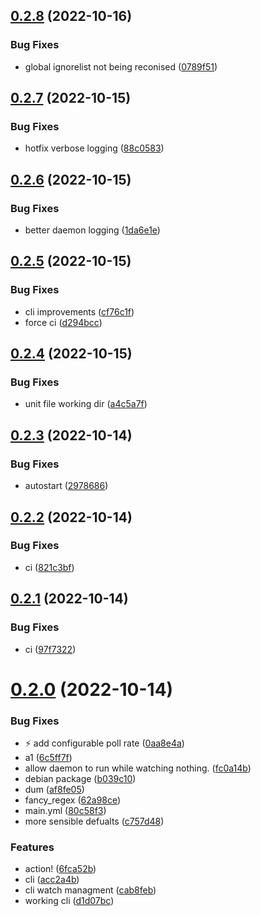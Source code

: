 ## [0.2.8](https://github.com/sargon64/cbak/compare/v0.2.7...v0.2.8) (2022-10-16)


### Bug Fixes

* global ignorelist not being reconised ([0789f51](https://github.com/sargon64/cbak/commit/0789f51b22fa40883a5ce1a715b63bb5f7fc8ef6))



## [0.2.7](https://github.com/sargon64/cbak/compare/v0.2.6...v0.2.7) (2022-10-15)


### Bug Fixes

* hotfix verbose logging ([88c0583](https://github.com/sargon64/cbak/commit/88c05831b0567ba48a04a89913db8e9d9d691f87))



## [0.2.6](https://github.com/sargon64/cbak/compare/v0.2.5...v0.2.6) (2022-10-15)


### Bug Fixes

* better daemon logging ([1da6e1e](https://github.com/sargon64/cbak/commit/1da6e1e6bd989f8853cfd1fba8db1b6f4488ae28))



## [0.2.5](https://github.com/sargon64/cbak/compare/v0.2.4...v0.2.5) (2022-10-15)


### Bug Fixes

* cli improvements ([cf76c1f](https://github.com/sargon64/cbak/commit/cf76c1f3230ad2e4019bc794f79fd6f9ad1a9f59))
* force ci ([d294bcc](https://github.com/sargon64/cbak/commit/d294bcc59d06948e66dc67f19489cbea4c70e3ba))



## [0.2.4](https://github.com/sargon64/cbak/compare/v0.2.3...v0.2.4) (2022-10-15)


### Bug Fixes

* unit file working dir ([a4c5a7f](https://github.com/sargon64/cbak/commit/a4c5a7f82e691bc03bc5d7dcc22b4f44638ce932))



## [0.2.3](https://github.com/sargon64/cbak/compare/v0.2.2...v0.2.3) (2022-10-14)


### Bug Fixes

* autostart ([2978686](https://github.com/sargon64/cbak/commit/2978686c0370301066d0d2c8fd80762ca01cd4ce))



## [0.2.2](https://github.com/sargon64/cbak/compare/v0.2.1...v0.2.2) (2022-10-14)


### Bug Fixes

* ci ([821c3bf](https://github.com/sargon64/cbak/commit/821c3bf7ad4df8afd2d19bf52d1c9dc47660f70f))



## [0.2.1](https://github.com/sargon64/cbak/compare/v0.2.0...v0.2.1) (2022-10-14)


### Bug Fixes

* ci ([97f7322](https://github.com/sargon64/cbak/commit/97f7322f519775b37d4ab4c6bda14cf0ed10b956))



# [0.2.0](https://github.com/sargon64/cbak/compare/0aa8e4a19e9cfd48c0ce6f60d986e768da4b0719...v0.2.0) (2022-10-14)


### Bug Fixes

* :zap: add configurable poll rate ([0aa8e4a](https://github.com/sargon64/cbak/commit/0aa8e4a19e9cfd48c0ce6f60d986e768da4b0719))
* a1 ([6c5ff7f](https://github.com/sargon64/cbak/commit/6c5ff7f15e3d633ff309bbf0ef44272446824823))
* allow daemon to run while watching nothing. ([fc0a14b](https://github.com/sargon64/cbak/commit/fc0a14b4423c9271db69149a7a3da1b2d812dd72))
* debian package ([b039c10](https://github.com/sargon64/cbak/commit/b039c100f34967b7283f01ab99db1882e2a6f0c2))
* dum ([af8fe05](https://github.com/sargon64/cbak/commit/af8fe055aa7e87062e86496d45689ed9335f8f06))
* fancy_regex ([62a98ce](https://github.com/sargon64/cbak/commit/62a98ce001d82ea661eeda0a148e1c6effde7411))
* main.yml ([80c58f3](https://github.com/sargon64/cbak/commit/80c58f32c7d39d92b7a89bf7e84920186480877d))
* more sensible defualts ([c757d48](https://github.com/sargon64/cbak/commit/c757d484851d0a5668f92d1cdf1418b446b4a06a))


### Features

* action! ([6fca52b](https://github.com/sargon64/cbak/commit/6fca52b9d788da364493072b41c84e2b3c1a3eb2))
* cli ([acc2a4b](https://github.com/sargon64/cbak/commit/acc2a4bddd76bcc5a25a3b51c4be419f0539dc81))
* cli watch managment ([cab8feb](https://github.com/sargon64/cbak/commit/cab8feb9e1291e7bc3899e01e46cd8286ab2cee3))
* working cli ([d1d07bc](https://github.com/sargon64/cbak/commit/d1d07bc11b0a2c60ceb105931c5950714d95f239))



